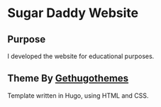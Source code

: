 # Sugar Daddy Website

## Purpose
I developed the website for educational purposes.
## Theme By [Gethugothemes](https://github.com/gethugothemes/)
Template written in Hugo, using HTML and CSS.
